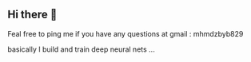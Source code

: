 ## Hi there 👋
Feal free to ping me if you have any questions at gmail :  mhmdzbyb829  <br> 

basically I build and train deep neural nets ...  
